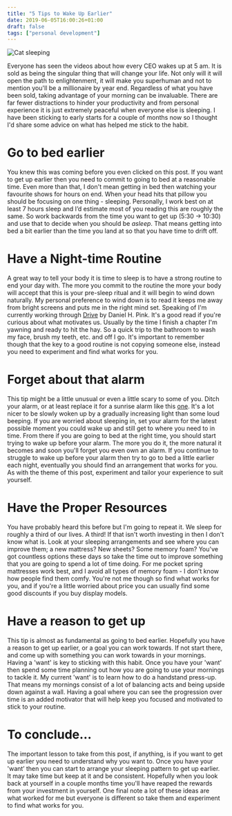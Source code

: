 ```yaml
---
title: "5 Tips to Wake Up Earlier"
date: 2019-06-05T16:00:26+01:00
draft: false
tags: ["personal development"]
---
```

  
![Cat sleeping](/images/cat-sleeping-bed.jpg "Cat sleeping")

Everyone has seen the videos about how every CEO wakes up at 5 am. It is sold as being the singular thing that will change your life. Not only will it will open the path to enlightenment, it will make you superhuman and not to mention you'll be a millionaire by year end. Regardless of what you have been sold, taking advantage of your morning can be invaluable. There are far fewer distractions to hinder your productivity and from personal experience it is just extremely peaceful when everyone else is sleeping. I have been sticking to early starts for a couple of months now so I thought I'd share some advice on what has helped me stick to the habit.
  

# Go to bed earlier
You knew this was coming before you even clicked on this post. If you want to get up earlier then you need to commit to going to bed at a reasonable time. Even more than that, I don't mean getting in bed then watching your favourite shows for hours on end. When your head hits that pillow you should be focusing on one thing - sleeping. Personally, I work best on at least 7 hours sleep and I’d estimate most of you reading this are roughly the same. So work backwards from the time you want to get up (5:30 -> 10:30) and use that to decide when you should be *asleep*. That means getting into bed a bit earlier than the time you land at so that you have time to drift off.

# Have a Night-time Routine
A great way to tell your body it is time to sleep is to have a strong routine to end your day with. The more you commit to the routine the more your body will accept that this is your pre-sleep ritual and it will begin to wind down naturally. My personal preference to wind down is to read it keeps me away from bright screens and puts me in the right mind set. Speaking of I'm currently working through [Drive](https://www.amazon.co.uk/gp/product/1786891700/ref=as_li_tl?ie=UTF8&camp=1634&creative=6738&creativeASIN=1786891700&linkCode=as2&tag=mikeycodes-21&linkId=67e4b55ddceb31e6fe54681fda9de0ae) by Daniel H. Pink. It's a good read if you're curious about what motivates us. Usually by the time I finish a chapter I'm yawning and ready to hit the hay. So a quick trip to the bathroom to wash my face, brush my teeth, etc. and off I go. It's important to remember though that the key to a good routine is not copying someone else, instead you need to experiment and find what works for you.

# Forget about that alarm
This tip might be a little unusual or even a little scary to some of you. Ditch your alarm, or at least replace it for a sunrise alarm like this [one](https://www.amazon.co.uk/gp/product/B07CVKP2CD/ref=as_li_tl?ie=UTF8&camp=1634&creative=6738&creativeASIN=B07CVKP2CD&linkCode=as2&tag=mikeycodes-21&linkId=fc91cc7688f7444b3407c6d220b3bb8d). It's a lot nicer to be slowly woken up by a gradually increasing light than some loud beeping. If you are worried about sleeping in, set your alarm for the latest possible moment you could wake up and still get to where you need to in time. From there if you are going to bed at the right time, you should start trying to wake up before your alarm. The more you do it, the more natural it becomes and soon you'll forget you even own an alarm. If you continue to struggle to wake up before your alarm then try to go to bed a little earlier each night, eventually you should find an arrangement that works for you. As with the theme of this post, experiment and tailor your experience to suit yourself.

# Have the Proper Resources
You have probably heard this before but I'm going to repeat it. We sleep for roughly a third of our lives. A third! If that isn't worth investing in then I don't know what is. Look at your sleeping arrangements and see where you can improve them; a new mattress? New sheets? Some memory foam? You've got countless options these days so take the time out to improve something that you are going to spend a lot of time doing. For me pocket spring mattresses work best, and I avoid all types of memory foam - I don't know how people find them comfy. You're not me though so find what works for you, and if you're a little worried about price you can usually find some good discounts if you buy display models.

# Have a reason to get up
This tip is almost as fundamental as going to bed earlier. Hopefully you have a reason to get up earlier, or a goal you can work towards. If not start there, and come up with something you can work towards in your mornings. Having a 'want' is key to sticking with this habit. Once you have your 'want' then spend some time planning out how you are going to use your mornings to tackle it. My current 'want' is to learn how to do a handstand press-up. That means my mornings consist of a lot of balancing acts and being upside down against a wall. Having a goal where you can see the progression over time is an added motivator that will help keep you focused and motivated to stick to your routine.

# To conclude…
The important lesson to take from this post, if anything, is if you want to get up earlier you need to understand why you want to. Once you have your 'want’ then you can start to arrange your sleeping pattern to get up earlier. It may take time but keep at it and be consistent. Hopefully when you look back at yourself in a couple months time you'll have reaped the rewards from your investment in yourself. One final note a lot of these ideas are what worked for me but everyone is different so take them and experiment to find what works for you.

